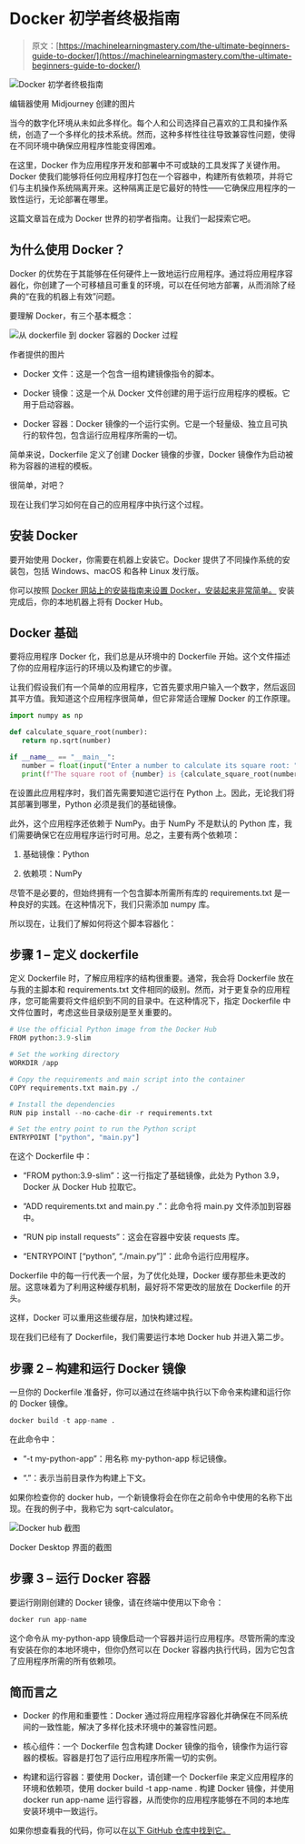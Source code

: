 # **Docker 初学者终极指南**

> 原文：[https://machinelearningmastery.com/the-ultimate-beginners-guide-to-docker/](https://machinelearningmastery.com/the-ultimate-beginners-guide-to-docker/)

![Docker 初学者终极指南](../Images/cef09e3ffe17525f7f0adbcbfac4c1cc.png)

编辑器使用 Midjourney 创建的图片

当今的数字化环境从未如此多样化。每个人和公司选择自己喜欢的工具和操作系统，创造了一个多样化的技术系统。然而，这种多样性往往导致兼容性问题，使得在不同环境中确保应用程序性能变得困难。

在这里，Docker 作为应用程序开发和部署中不可或缺的工具发挥了关键作用。Docker 使我们能够将任何应用程序打包在一个容器中，构建所有依赖项，并将它们与主机操作系统隔离开来。这种隔离正是它最好的特性——它确保应用程序的一致性运行，无论部署在哪里。

这篇文章旨在成为 Docker 世界的初学者指南。让我们一起探索它吧。

## 为什么使用 Docker？

Docker 的优势在于其能够在任何硬件上一致地运行应用程序。通过将应用程序容器化，你创建了一个可移植且可重复的环境，可以在任何地方部署，从而消除了经典的“在我的机器上有效”问题。

要理解 Docker，有三个基本概念：

![从 dockerfile 到 docker 容器的 Docker 过程](../Images/b586b1ef7dc8d1707b407551ef445211.png)

作者提供的图片

+   Docker 文件：这是一个包含一组构建镜像指令的脚本。

+   Docker 镜像：这是一个从 Docker 文件创建的用于运行应用程序的模板。它用于启动容器。

+   Docker 容器：Docker 镜像的一个运行实例。它是一个轻量级、独立且可执行的软件包，包含运行应用程序所需的一切。

简单来说，Dockerfile 定义了创建 Docker 镜像的步骤，Docker 镜像作为启动被称为容器的进程的模板。

很简单，对吧？

现在让我们学习如何在自己的应用程序中执行这个过程。

## 安装 Docker

要开始使用 Docker，你需要在机器上安装它。Docker 提供了不同操作系统的安装包，包括 Windows、macOS 和各种 Linux 发行版。

你可以按照 [Docker 网站上的安装指南来设置 Docker，安装起来非常简单。](https://www.docker.com/) 安装完成后，你的本地机器上将有 Docker Hub。

## Docker 基础

要将应用程序 Docker 化，我们总是从环境中的 Dockerfile 开始。这个文件描述了你的应用程序运行的环境以及构建它的步骤。

让我们假设我们有一个简单的应用程序，它首先要求用户输入一个数字，然后返回其平方值。我知道这个应用程序很简单，但它非常适合理解 Docker 的工作原理。

```py
import numpy as np

def calculate_square_root(number):
   return np.sqrt(number)

if __name__ == "__main__":
   number = float(input("Enter a number to calculate its square root: "))
   print(f"The square root of {number} is {calculate_square_root(number)}")
```

在设置此应用程序时，我们首先需要知道它运行在 Python 上。因此，无论我们将其部署到哪里，Python 必须是我们的基础镜像。

此外，这个应用程序还依赖于 NumPy。由于 NumPy 不是默认的 Python 库，我们需要确保它在应用程序运行时可用。总之，主要有两个依赖项：

1.  基础镜像：Python

1.  依赖项：NumPy

尽管不是必要的，但始终拥有一个包含脚本所需所有库的 requirements.txt 是一种良好的实践。在这种情况下，我们只需添加 numpy 库。

所以现在，让我们了解如何将这个脚本容器化：

## 步骤 1 – 定义 dockerfile

定义 Dockerfile 时，了解应用程序的结构很重要。通常，我会将 Dockerfile 放在与我的主脚本和 requirements.txt 文件相同的级别。然而，对于更复杂的应用程序，您可能需要将文件组织到不同的目录中。在这种情况下，指定 Dockerfile 中文件位置时，考虑这些目录级别是至关重要的。

```py
# Use the official Python image from the Docker Hub
FROM python:3.9-slim

# Set the working directory
WORKDIR /app

# Copy the requirements and main script into the container
COPY requirements.txt main.py ./

# Install the dependencies
RUN pip install --no-cache-dir -r requirements.txt

# Set the entry point to run the Python script
ENTRYPOINT ["python", "main.py"]
```

在这个 Dockerfile 中：

+   “FROM python:3.9-slim”：这一行指定了基础镜像，此处为 Python 3.9，Docker 从 Docker Hub 拉取它。

+   “ADD requirements.txt and main.py .”：此命令将 main.py 文件添加到容器中。

+   “RUN pip install requests”：这会在容器中安装 requests 库。

+   “ENTRYPOINT [“python”, “./main.py”]”：此命令运行应用程序。

Dockerfile 中的每一行代表一个层，为了优化处理，Docker 缓存那些未更改的层。这意味着为了利用这种缓存机制，最好将不常更改的层放在 Dockerfile 的开头。

这样，Docker 可以重用这些缓存层，加快构建过程。

现在我们已经有了 Dockerfile，我们需要运行本地 Docker hub 并进入第二步。

## 步骤 2 – 构建和运行 Docker 镜像

一旦你的 Dockerfile 准备好，你可以通过在终端中执行以下命令来构建和运行你的 Docker 镜像。

```py
docker build -t app-name .
```

在此命令中：

+   “-t my-python-app”：用名称 my-python-app 标记镜像。

+   “.”：表示当前目录作为构建上下文。

如果你检查你的 docker hub，一个新镜像将会在你在之前命令中使用的名称下出现。在我的例子中，我称它为 sqrt-calculator。

![Docker hub 截图](../Images/82cc1e9b8fe3f84ac52e21b92adeaf42.png)

Docker Desktop 界面的截图

## 步骤 3 – 运行 Docker 容器

要运行刚刚创建的 Docker 镜像，请在终端中使用以下命令：

```py
docker run app-name
```

这个命令从 my-python-app 镜像启动一个容器并运行应用程序。尽管所需的库没有安装在你的本地环境中，但你仍然可以在 Docker 容器内执行代码，因为它包含了应用程序所需的所有依赖项。

## 简而言之

+   Docker 的作用和重要性：Docker 通过将应用程序容器化并确保在不同系统间的一致性能，解决了多样化技术环境中的兼容性问题。

+   核心组件：一个 Dockerfile 包含构建 Docker 镜像的指令，镜像作为运行容器的模板。容器是打包了运行应用程序所需一切的实例。

+   构建和运行容器：要使用 Docker，请创建一个 Dockerfile 来定义应用程序的环境和依赖项，使用 docker build -t app-name . 构建 Docker 镜像，并使用 docker run app-name 运行容器，从而使你的应用程序能够在不同的本地库安装环境中一致运行。

如果你想查看我的代码，你可以在[以下 GitHub 仓库中找到它。](https://github.com/rfeers/Articles/tree/main/Docker-beginner-guide)
